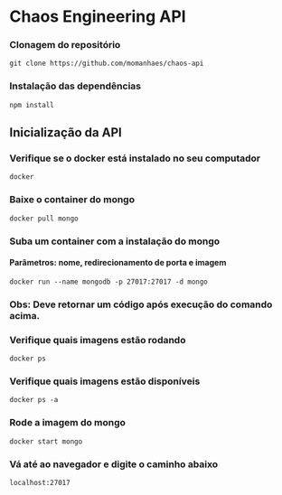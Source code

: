 # Chaos Engineering API

### Clonagem do repositório

`git clone https://github.com/momanhaes/chaos-api`

### Instalação das dependências

`npm install`

## Inicialização da API

### Verifique se o docker está instalado no seu computador

`docker`

### Baixe o container do mongo

`docker pull mongo`

### Suba um container com a instalação do mongo

#### Parâmetros: nome, redirecionamento de porta e imagem

`docker run --name mongodb -p 27017:27017 -d mongo`

### Obs: Deve retornar um código após execução do comando acima.

### Verifique quais imagens estão rodando

`docker ps`

### Verifique quais imagens estão disponíveis

`docker ps -a`

### Rode a imagem do mongo

`docker start mongo`

### Vá até ao navegador e digite o caminho abaixo

`localhost:27017`